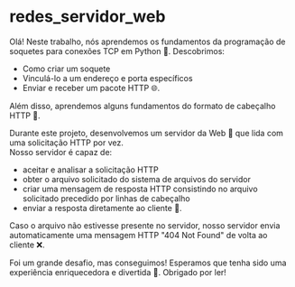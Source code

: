 # redes_servidor_web

Olá! Neste trabalho, nós aprendemos os fundamentos da programação de soquetes para conexões TCP em Python 🐍. Descobrimos:

- Como criar um soquete
- Vinculá-lo a um endereço e porta específicos
- Enviar e receber um pacote HTTP 🌐.

Além disso, aprendemos alguns fundamentos do formato de cabeçalho HTTP 📑.

Durante este projeto, desenvolvemos um servidor da Web 🔧 que lida com uma solicitação HTTP por vez. <br>
Nosso servidor é capaz de:

- aceitar e analisar a solicitação HTTP
- obter o arquivo solicitado do sistema de arquivos do servidor
- criar uma mensagem de resposta HTTP consistindo no arquivo solicitado precedido por linhas de cabeçalho
- enviar a resposta diretamente ao cliente 👤.

Caso o arquivo não estivesse presente no servidor, nosso servidor envia automaticamente uma mensagem HTTP "404 Not Found" de volta ao cliente ❌.

Foi um grande desafio, mas conseguimos! Esperamos que tenha sido uma experiência enriquecedora e divertida 🚀. Obrigado por ler!
